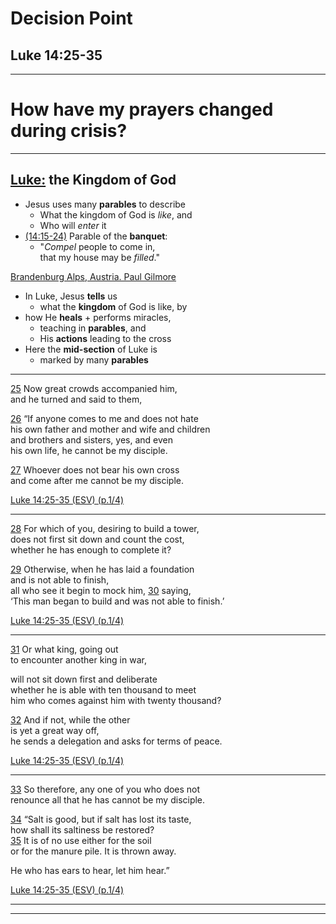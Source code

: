 <!-- .slide: <%= bg("unsplash-Jztmx9yqjBw-stars.jpg") %> id="title" -->
# Decision Point
## Luke 14:25-35

---
<!-- .slide: data-background="white" -->
# How have my **prayers** changed during **crisis**?

---
<!-- .slide: <%= bg("unsplash-qKIaA41lMjM-alps.jpg") %> -->
## [Luke:](# "ref") the **Kingdom** of God
+ Jesus uses many **parables** to describe
  + What the kingdom of God is *like*, and
  + Who will *enter* it
+ [(14:15-24)](# "ref") Parable of the **banquet**:
  + "*Compel* people to come in, <br> that my house may be *filled*."

[Brandenburg Alps, Austria.  Paul Gilmore](https://unsplash.com/photos/qKIaA41lMjM "caption")

>>>
+ In Luke, Jesus **tells** us
  + what the **kingdom** of God is like, by
+ how He **heals** + performs miracles,
  + teaching in **parables**, and
  + His **actions** leading to the cross
+ Here the **mid-section** of Luke is
  + marked by many **parables**

******
[25](# "ref")
Now great crowds accompanied him, <br>
and he turned and said to them,

[26](# "ref")
“If anyone comes to me and does not hate<br>
his own father and mother and wife and children<br>
and brothers and sisters, yes, and even<br>
his own life, he cannot be my disciple.

[27](# "ref")
Whoever does not bear his own cross<br>
and come after me cannot be my disciple.

[Luke 14:25-35 (ESV) (p.1/4)](# "ref")

******
[28](# "ref")
For which of you, desiring to build a tower,<br>
does not first sit down and count the cost,<br>
whether he has enough to complete it?

[29](# "ref")
Otherwise, when he has laid a foundation<br>
and is not able to finish,<br>
all who see it begin to mock him,
[30](# "ref")
saying,<br>
‘This man began to build and was not able to finish.’

[Luke 14:25-35 (ESV) (p.1/4)](# "ref")

******
[31](# "ref")
Or what king, going out<br>
to encounter another king in war,

will not sit down first and deliberate<br>
whether he is able with ten thousand to meet<br>
him who comes against him with twenty thousand?

[32](# "ref")
And if not, while the other<br>
is yet a great way off,<br>
he sends a delegation and asks for terms of peace.

[Luke 14:25-35 (ESV) (p.1/4)](# "ref")

******
[33](# "ref")
So therefore, any one of you who does not<br>
renounce all that he has cannot be my disciple.

[34](# "ref")
“Salt is good, but if salt has lost its taste,<br>
how shall its saltiness be restored?<br>
[35](# "ref")
It is of no use either for the soil<br>
or for the manure pile. It is thrown away.

He who has ears to hear, let him hear.”

[Luke 14:25-35 (ESV) (p.1/4)](# "ref")

---
<!-- .slide: <%= bg("unsplash-Jztmx9yqjBw-stars.jpg") %> id="outline" class="outline" -->

---
<!-- .slide: <%= bg("unsplash-Jztmx9yqjBw-stars.jpg") %> class="empty" -->
